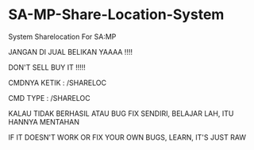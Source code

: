 # SA-MP-Share-Location-System
System Sharelocation For SA:MP

JANGAN DI JUAL BELIKAN YAAAA !!!!

DON'T SELL BUY IT !!!!!

CMDNYA KETIK : /SHARELOC

CMD TYPE : /SHARELOC

KALAU TIDAK BERHASIL ATAU BUG FIX SENDIRI, BELAJAR LAH, ITU HANNYA MENTAHAN

IF IT DOESN'T WORK OR FIX YOUR OWN BUGS, LEARN, IT'S JUST RAW
